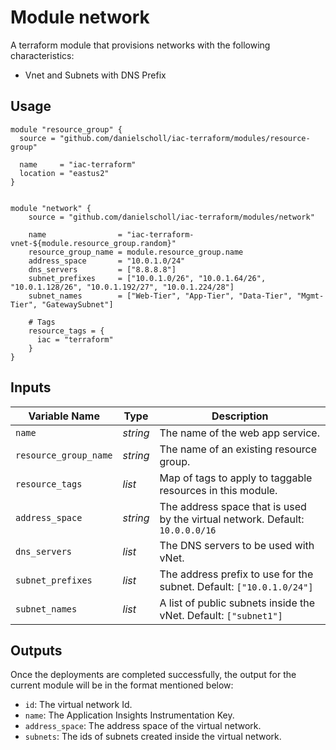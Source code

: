 # Module network

A terraform module that provisions networks with the following characteristics: 

- Vnet and Subnets with DNS Prefix


## Usage

```
module "resource_group" {
  source = "github.com/danielscholl/iac-terraform/modules/resource-group"

  name     = "iac-terraform"
  location = "eastus2"
}


module "network" {
    source = "github.com/danielscholl/iac-terraform/modules/network"

    name                = "iac-terraform-vnet-${module.resource_group.random}"
    resource_group_name = module.resource_group.name
    address_space       = "10.0.1.0/24"
    dns_servers         = ["8.8.8.8"]
    subnet_prefixes     = ["10.0.1.0/26", "10.0.1.64/26", "10.0.1.128/26", "10.0.1.192/27", "10.0.1.224/28"]
    subnet_names        = ["Web-Tier", "App-Tier", "Data-Tier", "Mgmt-Tier", "GatewaySubnet"]

    # Tags
    resource_tags = {
      iac = "terraform"
    }
}
```

## Inputs

| Variable Name                     | Type       | Description                          | 
| --------------------------------- | ---------- | ------------------------------------ |
| `name`                            | _string_   | The name of the web app service.     |
| `resource_group_name`             | _string_   | The name of an existing resource group. |
| `resource_tags`                   | _list_     | Map of tags to apply to taggable resources in this module. |
| `address_space`                   | _string_   | The address space that is used by the virtual network. Default: `10.0.0.0/16` |
| `dns_servers`                     | _list_     | The DNS servers to be used with vNet. |
| `subnet_prefixes`                 | _list_     | The address prefix to use for the subnet. Default: `["10.0.1.0/24"]`
| `subnet_names`                    | _list_     | A list of public subnets inside the vNet. Default: `["subnet1"]`


## Outputs

Once the deployments are completed successfully, the output for the current module will be in the format mentioned below:

- `id`: The virtual network Id.
- `name`: The Application Insights Instrumentation Key.
- `address_space`: The address space of the virtual network.
- `subnets`: The ids of subnets created inside the virtual network.
